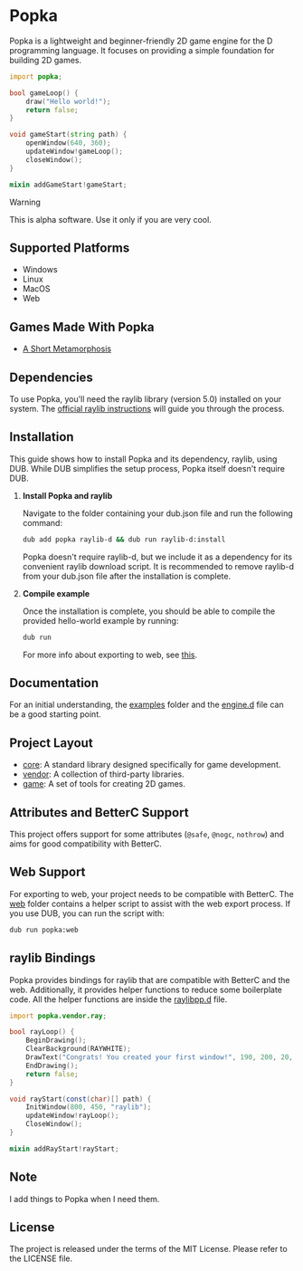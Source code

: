 # Popka

Popka is a lightweight and beginner-friendly 2D game engine for the D programming language.
It focuses on providing a simple foundation for building 2D games.

```d
import popka;

bool gameLoop() {
    draw("Hello world!");
    return false;
}

void gameStart(string path) {
    openWindow(640, 360);
    updateWindow!gameLoop();
    closeWindow();
}

mixin addGameStart!gameStart;
```

> [!WARNING]  
> This is alpha software. Use it only if you are very cool.

## Supported Platforms

* Windows
* Linux
* MacOS
* Web

## Games Made With Popka

* [A Short Metamorphosis](https://kapendev.itch.io/a-short-metamorphosis)

## Dependencies

To use Popka, you'll need the raylib library (version 5.0) installed on your system.
The [official raylib instructions](https://github.com/raysan5/raylib/wiki) will guide you through the process.

## Installation

This guide shows how to install Popka and its dependency, raylib, using DUB.
While DUB simplifies the setup process, Popka itself doesn't require DUB.

1. **Install Popka and raylib**

    Navigate to the folder containing your dub.json file and run the following command:

    ```bash
    dub add popka raylib-d && dub run raylib-d:install
    ```

    Popka doesn't require raylib-d, but we include it as a dependency for its convenient raylib download script.
    It is recommended to remove raylib-d from your dub.json file after the installation is complete.

2. **Compile example**

    Once the installation is complete, you should be able to compile the provided hello-world example by running:

    ```bash
    dub run
    ```

    For more info about exporting to web, see [this](#web-support).

## Documentation

For an initial understanding, the [examples](examples) folder and the [engine.d](source/popka/game/engine.d) file can be a good starting point.

## Project Layout

* [core](source/popka/core): A standard library designed specifically for game development. 
* [vendor](source/popka/vendor): A collection of third-party libraries.
* [game](source/popka/game): A set of tools for creating 2D games.

## Attributes and BetterC Support

This project offers support for some attributes (`@safe`, `@nogc`, `nothrow`) and aims for good compatibility with BetterC.

## Web Support

For exporting to web, your project needs to be compatible with BetterC.
The [web](web) folder contains a helper script to assist with the web export process.
If you use DUB, you can run the script with:

```bash
dub run popka:web
```

## raylib Bindings

Popka provides bindings for raylib that are compatible with BetterC and the web.
Additionally, it provides helper functions to reduce some boilerplate code.
All the helper functions are inside the [raylibpp.d](source/popka/vendor/ray/raylibpp.d) file.

```d
import popka.vendor.ray;

bool rayLoop() {
    BeginDrawing();
    ClearBackground(RAYWHITE);
    DrawText("Congrats! You created your first window!", 190, 200, 20, LIGHTGRAY);
    EndDrawing();
    return false;
}

void rayStart(const(char)[] path) {
    InitWindow(800, 450, "raylib");
    updateWindow!rayLoop();
    CloseWindow();
}

mixin addRayStart!rayStart;
```

## Note

I add things to Popka when I need them.

## License

The project is released under the terms of the MIT License.
Please refer to the LICENSE file.
